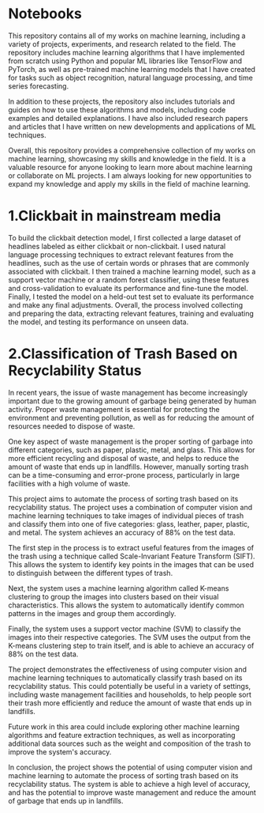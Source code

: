 # Notebooks

This repository contains all of my works on machine learning, including a variety of projects, experiments, and research related to the field. The repository includes machine learning algorithms that I have implemented from scratch using Python and popular ML libraries like TensorFlow and PyTorch, as well as pre-trained machine learning models that I have created for tasks such as object recognition, natural language processing, and time series forecasting.

In addition to these projects, the repository also includes tutorials and guides on how to use these algorithms and models, including code examples and detailed explanations. I have also included research papers and articles that I have written on new developments and applications of ML techniques.

Overall, this repository provides a comprehensive collection of my works on machine learning, showcasing my skills and knowledge in the field. It is a valuable resource for anyone looking to learn more about machine learning or collaborate on ML projects. I am always looking for new opportunities to expand my knowledge and apply my skills in the field of machine learning.




# 1.Clickbait in mainstream media

To build the clickbait detection model, I first collected a large dataset of headlines labeled as either clickbait or non-clickbait. I used natural language processing techniques to extract relevant features from the headlines, such as the use of certain words or phrases that are commonly associated with clickbait. I then trained a machine learning model, such as a support vector machine or a random forest classifier, using these features and cross-validation to evaluate its performance and fine-tune the model. Finally, I tested the model on a held-out test set to evaluate its performance and make any final adjustments. Overall, the process involved collecting and preparing the data, extracting relevant features, training and evaluating the model, and testing its performance on unseen data.

# 2.Classification of Trash Based on Recyclability Status

In recent years, the issue of waste management has become increasingly important due to the growing amount of garbage being generated by human activity. Proper waste management is essential for protecting the environment and preventing pollution, as well as for reducing the amount of resources needed to dispose of waste.

One key aspect of waste management is the proper sorting of garbage into different categories, such as paper, plastic, metal, and glass. This allows for more efficient recycling and disposal of waste, and helps to reduce the amount of waste that ends up in landfills. However, manually sorting trash can be a time-consuming and error-prone process, particularly in large facilities with a high volume of waste.

This project aims to automate the process of sorting trash based on its recyclability status. The project uses a combination of computer vision and machine learning techniques to take images of individual pieces of trash and classify them into one of five categories: glass, leather, paper, plastic, and metal. The system achieves an accuracy of 88% on the test data.

The first step in the process is to extract useful features from the images of the trash using a technique called Scale-Invariant Feature Transform (SIFT). This allows the system to identify key points in the images that can be used to distinguish between the different types of trash.

Next, the system uses a machine learning algorithm called K-means clustering to group the images into clusters based on their visual characteristics. This allows the system to automatically identify common patterns in the images and group them accordingly.

Finally, the system uses a support vector machine (SVM) to classify the images into their respective categories. The SVM uses the output from the K-means clustering step to train itself, and is able to achieve an accuracy of 88% on the test data.

The project demonstrates the effectiveness of using computer vision and machine learning techniques to automatically classify trash based on its recyclability status. This could potentially be useful in a variety of settings, including waste management facilities and households, to help people sort their trash more efficiently and reduce the amount of waste that ends up in landfills.

Future work in this area could include exploring other machine learning algorithms and feature extraction techniques, as well as incorporating additional data sources such as the weight and composition of the trash to improve the system's accuracy.

In conclusion, the project shows the potential of using computer vision and machine learning to automate the process of sorting trash based on its recyclability status. The system is able to achieve a high level of accuracy, and has the potential to improve waste management and reduce the amount of garbage that ends up in landfills.





